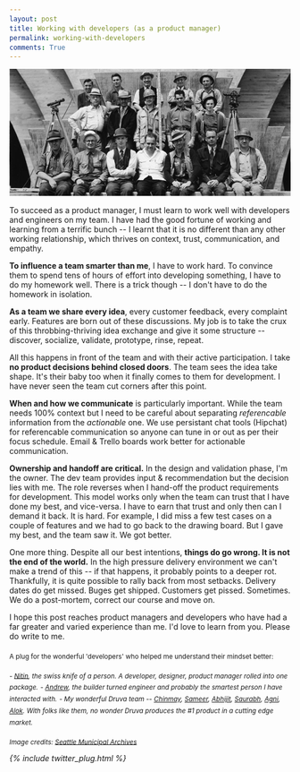```yaml
---
layout: post
title: Working with developers (as a product manager)
permalink: working-with-developers
comments: True
---
```


![.](/assets/working_with_engineers.jpg)


To succeed as a product manager, I must learn to work well with developers and engineers on my team. I have had the good fortune of working and learning from a terrific bunch -- I learnt that it is no different than any other working relationship, which thrives on context, trust, communication, and empathy.

**To influence a team smarter than me**, I have to work hard. To convince them to spend tens of hours of effort into developing something, I have to do my homework well. There is a trick though -- I don't have to do the homework in isolation.

**As a team we share every idea**, every customer feedback, every complaint early. Features are born out of these discussions. My job is to take the crux of this throbbing-thriving idea exchange and give it some structure -- discover, socialize, validate, prototype, rinse, repeat.

All this happens in front of the team and with their active participation. I take **no product decisions behind closed doors**. The team sees the idea take shape. It's their baby too when it finally comes to them for development. I have never seen the team cut corners after this point.

**When and how we communicate** is particularly important. While the team needs 100% context but I need to be careful about separating *referencable* information from the *actionable* one. We use persistant chat tools (Hipchat) for referencable communication so anyone can tune in or out as per their focus schedule. Email & Trello boards work better for actionable communication.

**Ownership and handoff are critical.** In the design and validation phase, I'm the owner. The dev team provides input & recommendation but the decision lies with me. The role reverses when I hand-off the product requirements for development. This model works only when the team can trust that I have done my best, and vice-versa. I have to earn that trust and only then can I demand it back. It is hard. For example, I did miss a few test cases on a couple of features and we had to go back to the drawing board. But I gave my best, and the team saw it. We got better.

One more thing. Despite all our best intentions, **things do go wrong. It is not the end of the world.** In the high pressure delivery environment we can't make a trend of this -- if that happens, it probably points to a deeper rot. Thankfully, it is quite possible to rally back from most setbacks. Delivery dates do get missed. Buges get shipped.  Customers get pissed. Sometimes. We do a post-mortem, correct our course and move on.

I hope this post reaches product managers and developers who have had a far greater and varied experience than me. I'd love to learn from you. Please do write to me.


<sub>A plug for the wonderful 'developers' who helped me understand their mindset better:</sub>

<cite>

<sub>- *[Nitin](http://twitter.com/nitin_pande), the swiss knife of a person. A developer, designer, product manager rolled into one package.*</sub>
<sub>- *[Andrew](https://www.linkedin.com/pub/andrew-lazarus/9/455/737), the builder turned engineer and probably the smartest person I have interacted with.*</sub>
<sub>- *My wonderful Druva team -- [Chinmay](http://in.linkedin.com/in/achinmay), [Sameer](http://in.linkedin.com/in/sameertamsekar), [Abhijit](http://in.linkedin.com/in/vaidyaabhijit), [Saurabh](#), [Agni](http://in.linkedin.com/pub/agniswar-bakshi/4a/173/434), [Alok](https://www.linkedin.com/pub/alok-ranjan/7a/677/3b1). With folks like them, no wonder Druva produces the #1 product in a cutting edge market.*</sub>
</cite>

<sub>Image credits: [Seattle Municipal Archives](https://flic.kr/p/6XidPL) </sub>

{% include twitter_plug.html %}
